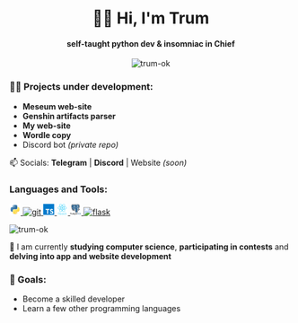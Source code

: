 <h1 align="center"><b>✌🏻 Hi, I'm Trum</b></h1>
<h4 align="center">self-taught python dev & insomniac in Chief</h4>

<p align="center"> <img src="https://komarev.com/ghpvc/?username=trum-ok&label=Profile%20views&color=0e75b6&color=grey" alt="trum-ok" style="border: none;" /> </p>

<h3>👨‍💻 Projects under development:</h3>

<ul>
    <li><b><a href="https://github.com/Trum-ok/museum" style="text-decoration: none;">Meseum web-site</a></b></li>
    <li><b><a href="https://github.com/Trum-ok/genshin-art-parser" style="text-decoration: none;">Genshin artifacts parser</a></b></li>
    <li><b><a href="https://github.com/Trum-ok/portfolio" style="text-decoration: none;">My web-site</a></b></li>
    <li><b><a href="https://github.com/Trum-ok/5letters" style="text-decoration: none;">Wordle copy</a></b></li>
    <li>Discord bot <i>(private repo)</i></li>
</ul>
  
📫 Socials: **<a href="https://t.me/OpSonata" style="text-decoration: none;">Telegram</a>** | **<a href="https://discord.com/users/469403257760907274" style="text-decoration: none;">Discord</a>** | Website *(soon)* 

<h3 align="left">Languages and Tools:</h3>
<p align="left"> 
<a href="https://www.python.org" target="_blank" rel="noreferrer"> <img src="https://raw.githubusercontent.com/devicons/devicon/master/icons/python/python-original.svg" alt="python" width="20" height="20" style="border: none;" /> </a> 
<a href="https://git-scm.com/" target="_blank" rel="noreferrer"> <img src="https://www.vectorlogo.zone/logos/git-scm/git-scm-icon.svg" alt="git" width="20" height="20" style="border: none;" /> </a>
<a href="https://www.typescriptlang.org/" target="_blank" rel="noreferrer"> <img src="https://raw.githubusercontent.com/devicons/devicon/master/icons/typescript/typescript-original.svg" alt="typescript" width="20" height="20" style="border: none;" /> </a>
<a href="https://reactjs.org/" target="_blank" rel="noreferrer"> <img src="https://raw.githubusercontent.com/devicons/devicon/master/icons/react/react-original-wordmark.svg" alt="react" width="20" height="20" style="border: none;" /> </a>
<a href="https://www.postgresql.org" target="_blank" rel="noreferrer"> <img src="https://raw.githubusercontent.com/devicons/devicon/master/icons/postgresql/postgresql-original-wordmark.svg" alt="postgresql" width="20" height="20" style="border: none;" /> </a>
<a href="https://flask.palletsprojects.com/" target="_blank" rel="noreferrer"> <img src="https://www.vectorlogo.zone/logos/pocoo_flask/pocoo_flask-icon.svg" alt="flask" width="20" height="20" style="border: none;" /> </a>
</p>

<p><img src="https://github-readme-stats.vercel.app/api/top-langs?username=trum-ok&show_icons=true&theme=dark&locale=en&layout=compact" alt="trum-ok" style="border: none;" /></p>

🌱 I am currently **studying computer science**, **participating in contests** and **delving into app and website development**

<h3>🧧 Goals:</h3>

- Become a skilled developer
- Learn a few other programming languages
